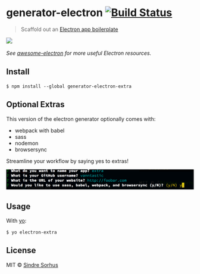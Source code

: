 # generator-electron [![Build Status](https://travis-ci.org/sindresorhus/generator-electron.svg?branch=master)](https://travis-ci.org/sindresorhus/generator-electron)

> Scaffold out an [Electron app boilerplate](https://github.com/sindresorhus/electron-boilerplate)

![](screenshot.png)

*See [awesome-electron](https://github.com/sindresorhus/awesome-electron) for more useful Electron resources.*


## Install

```
$ npm install --global generator-electron-extra
```

## Optional Extras

This version of the electron generator optionally comes with:

- webpack with babel
- sass
- nodemon
- browsersync

Streamline your workflow by saying yes to extras!

![](screenshot-extra.png)

## Usage

With [yo](https://github.com/yeoman/yo):

```
$ yo electron-extra
```


## License

MIT © [Sindre Sorhus](http://sindresorhus.com)
